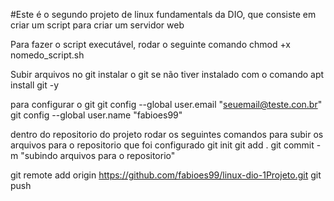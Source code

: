 #Este é o segundo projeto de linux fundamentals da DIO, que consiste em criar um script para criar um servidor web

Para fazer o script executável, rodar o seguinte comando
chmod +x nomedo_script.sh

Subir arquivos no git
instalar o git se não tiver instalado com o comando apt install git -y

para configurar o git git config --global user.email "seuemail@teste.con.br" git config --global user.name "fabioes99"

dentro do repositorio do projeto rodar os seguintes comandos para subir os arquivos para o repositorio que foi configurado git init git add . git commit -m "subindo arquivos para o repositorio"

git remote add origin https://github.com/fabioes99/linux-dio-1Projeto.git git push

